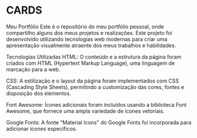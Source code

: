 # CARDS
 
Meu Portfólio
Este é o repositório do meu portfólio pessoal, onde compartilho alguns dos meus projetos e realizações. Este projeto foi desenvolvido utilizando tecnologias web modernas para criar uma apresentação visualmente atraente dos meus trabalhos e habilidades.

Tecnologias Utilizadas
HTML: O conteúdo e a estrutura da página foram criados com HTML (Hypertext Markup Language), uma linguagem de marcação para a web.

CSS: A estilização e o layout da página foram implementados com CSS (Cascading Style Sheets), permitindo a customização das cores, fontes e disposição dos elementos.

Font Awesome: Ícones adicionais foram incluídos usando a biblioteca Font Awesome, que fornece uma ampla variedade de ícones vetoriais.

Google Fonts: A fonte "Material Icons" do Google Fonts foi incorporada para adicionar ícones específicos.

